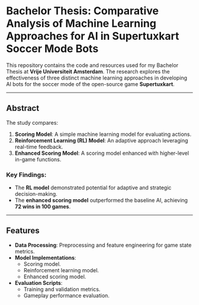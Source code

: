 # Bachelor Thesis: Comparative Analysis of Machine Learning Approaches for AI in Supertuxkart Soccer Mode Bots

This repository contains the code and resources used for my Bachelor Thesis at **Vrije Universiteit Amsterdam**. The research explores the effectiveness of three distinct machine learning approaches in developing AI bots for the soccer mode of the open-source game **Supertuxkart**.

---

## Abstract

The study compares:
1. **Scoring Model**: A simple machine learning model for evaluating actions.
2. **Reinforcement Learning (RL) Model**: An adaptive approach leveraging real-time feedback.
3. **Enhanced Scoring Model**: A scoring model enhanced with higher-level in-game functions.

### Key Findings:
- The **RL model** demonstrated potential for adaptive and strategic decision-making.
- The **enhanced scoring model** outperformed the baseline AI, achieving **72 wins in 100 games**.

---

## Features

- **Data Processing**: Preprocessing and feature engineering for game state metrics.
- **Model Implementations**:
  - Scoring model.
  - Reinforcement learning model.
  - Enhanced scoring model.
- **Evaluation Scripts**:
  - Training and validation metrics.
  - Gameplay performance evaluation.
